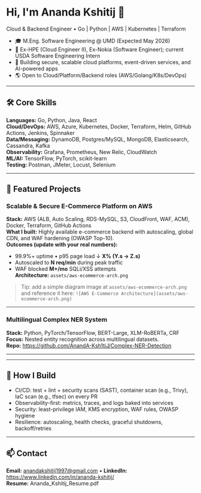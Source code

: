 # Hi, I'm Ananda Kshitij 👋
Cloud & Backend Engineer • Go | Python | AWS | Kubernetes | Terraform

- 🎓 M.Eng. Software Engineering @ UMD (Expected May 2026)
- 💼 Ex-HPE (Cloud Engineer II), Ex-Nokia (Software Engineer); current USDA Software Engineering Intern
- 🔭 Building secure, scalable cloud platforms, event-driven services, and AI-powered apps
- 🌎 Open to Cloud/Platform/Backend roles (AWS/Golang/K8s/DevOps)

---

## 🛠️ Core Skills
**Languages:** Go, Python, Java, React    
**Cloud/DevOps:** AWS, Azure, Kubernetes, Docker, Terraform, Helm, GitHub Actions, Jenkins, Spinnaker  
**Data/Messaging:** DynamoDB, Postgres/MySQL, MongoDB, Elasticsearch, Cassandra, Kafka  
**Observability:** Grafana, Prometheus, New Relic, CloudWatch  
**ML/AI:** TensorFlow, PyTorch, scikit-learn  
**Testing:** Postman, JMeter, Locust, Selenium

---

## 🚀 Featured Projects

### Scalable & Secure E-Commerce Platform on AWS
**Stack:** AWS (ALB, Auto Scaling, RDS-MySQL, S3, CloudFront, WAF, ACM), Docker, Terraform, GitHub Actions  
**What I built:** Highly available e-commerce backend with autoscaling, global CDN, and WAF hardening (OWASP Top-10).  
**Outcomes (update with your real numbers):**  
- 99.9%+ uptime • p95 page load ↓ **X% (Y.s → Z.s)**  
- Autoscaled to **N req/min** during peak traffic  
- WAF blocked **M+/mo** SQLi/XSS attempts  
**Architecture:** `assets/aws-ecommerce-arch.png`  
> Tip: add a simple diagram image at `assets/aws-ecommerce-arch.png` and reference it here:
> `![AWS E-Commerce Architecture](assets/aws-ecommerce-arch.png)`

---

### Multilingual Complex NER System
**Stack:** Python, PyTorch/TensorFlow, BERT-Large, XLM-RoBERTa, CRF  
**Focus:** Nested entity recognition across multilingual datasets.  
**Repo:** https://github.com/AnandA-Ksh1tiJ/Complex-NER-Detection

---

---

## 🧪 How I Build
- CI/CD: test + lint + security scans (SAST), container scan (e.g., Trivy), IaC scan (e.g., tfsec) on every PR  
- Observability-first: metrics, traces, and logs baked into services  
- Security: least-privilege IAM, KMS encryption, WAF rules, OWASP hygiene  
- Resilience: autoscaling, health checks, graceful shutdowns, backoff/retries

---

## 📫 Contact
**Email:** anandakshitij1997@gmail.com • **LinkedIn:** https://www.linkedin.com/in/ananda-kshitij/  
**Resume:** Ananda_Kshitij_Resume.pdf

